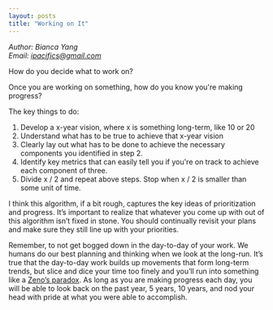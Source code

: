 ```yaml
---
layout: posts
title: "Working on It"
---
```

*Author: Bianca Yang*<br>
*Email: <a href="mailto:ipacifics@gmail.com?subject=Hello from the XDRT Blog">ipacifics@gmail.com</a>*<br>

How do you decide what to work on?

Once you are working on something, how do you know you're making progress?

The key things to do:
1. Develop a x-year vision, where x is something long-term, like 10 or 20
2. Understand what has to be true to achieve that x-year vision
3. Clearly lay out what has to be done to achieve the necessary components you identified in step 2.
4. Identify key metrics that can easily tell you if you're on track to achieve each component of three.
3. Divide x / 2 and repeat above steps. Stop when x / 2 is smaller than some unit of time.

I think this algorithm, if a bit rough, captures the key ideas of prioritization and progress. It’s important to realize that whatever you come up with out of this algorithm isn’t fixed in stone. You should continually revisit your plans and make sure they still line up with your priorities.

Remember, to not get bogged down in the day-to-day of your work. We humans do our best planning and thinking when we look at the long-run. It’s true that the day-to-day work builds up movements that form long-term trends, but slice and dice your time too finely and you’ll run into something like a [Zeno’s paradox](https://en.wikipedia.org/wiki/Zeno%27s_paradoxes). As long as you are making progress each day, you will be able to look back on the past year, 5 years, 10 years, and nod your head with pride at what you were able to accomplish.

